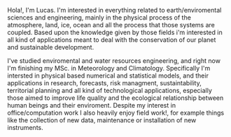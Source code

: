 Hola!, I'm Lucas. 
I'm interested in everything related to earth/enviromental sciences and engineering, mainly in the physical process of the atmosphere, land, ice, ocean and all the process that those systems are coupled. Based upon the knowledge given by those fields i'm interested in all kind of applications meant to deal with the conservation of our planet and sustainable development.

I've studied enviromental and water resources engineering, and right now I'm finishing my MSc. in Meteorology and Climatology. Specifically I'm intersted
in physical based numerical and statistical models, and their applications in research, forecasts, risk managment, sustaintability,
territorial planning and all kind of technological applications, especially those aimed to improve life quality and the ecological relationship between human beings and their enviroment. Despite my interest in office/computation work I also heavily enjoy field work!, for example things like the collection of new data, maintenance or installation of new instruments.

<!---
lgvivanco96/lgvivanco96 is a ✨ special ✨ repository because its `README.md` (this file) appears on your GitHub profile.
You can click the Preview link to take a look at your changes.
--->
